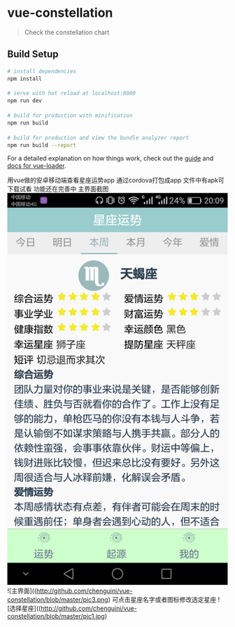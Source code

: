 # vue-constellation

> Check the constellation chart

## Build Setup

``` bash
# install dependencies
npm install

# serve with hot reload at localhost:8080
npm run dev

# build for production with minification
npm run build

# build for production and view the bundle analyzer report
npm run build --report
```

For a detailed explanation on how things work, check out the [guide](http://vuejs-templates.github.io/webpack/) and [docs for vue-loader](http://vuejs.github.io/vue-loader).

用vue做的安卓移动端查看星座运势app
通过cordova打包成app
文件中有apk可下载试看
功能还在完善中
主界面截图
![主界面](https://github.com/chenguini/vue-constellation/blob/master/pic2.png)
![主界面]((http://github.com/chenguini/vue-constellation/blob/master/pic3.png)
可点击星座名字或者图标修改选定星座
![选择星座]((http://github.com/chenguini/vue-constellation/blob/master/pic1.jpg)
